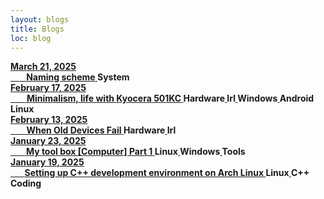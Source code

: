 ```yaml
---
layout: blogs
title: Blogs
loc: blog
---
```


<div class="bls-block">
<a href="/blog/0005-my_naming_scheme">
    <b>
        <span class="datetime">March 21, 2025</span><br>
        <span class="index" style="color : #fff;">-5-</span>
        <span class="title">Naming scheme</span>
        <span class="tags" style="display:inline-block;">System</span>
    </b>
</a>
</div>
<div class="bls-block">
<a href="/blog/0004-Kyocera501">
    <b>
        <span class="datetime">February 17, 2025</span><br>
        <span class="index" style="color : #fff;">-4-</span>
        <span class="title">Minimalism, life with Kyocera 501KC</span>
        <span class="tags" style="display:inline-block;">Hardware</span>
        <span class="tags" style="display:inline-block;">Irl</span>
        <span class="tags" style="display:inline-block;">Windows</span>
        <span class="tags" style="display:inline-block;">Android</span>
        <span class="tags" style="display:inline-block;">Linux</span>
    </b>
</a>
</div>
<div class="bls-block">
<a href="/blog/0003-WhenOldDevicesFail">
    <b>
        <span class="datetime">February 13, 2025</span><br>
        <span class="index" style="color : #fff;">-3-</span>
        <span class="title">When Old Devices Fail</span>
        <span class="tags" style="display:inline-block;">Hardware</span>
        <span class="tags" style="display:inline-block;">Irl</span>
    </b>
</a>
</div>
<div class="bls-block">
<a href="/blog/0002-MyToolBox">
    <b>
        <span class="datetime">January 23, 2025</span><br>
        <span class="index" style="color : #fff;">-2-</span>
        <span class="title">My tool box [Computer] Part 1</span>
        <span class="tags" style="display:inline-block;">Linux</span>
        <span class="tags" style="display:inline-block;">Windows</span>
        <span class="tags" style="display:inline-block;">Tools</span>
    </b>
</a>
</div>
<div class="bls-block">
<a href="/blog/0001-CppOnArchLinux">
    <b>
        <span class="datetime">January 19, 2025</span><br>
        <span class="index" style="color : #fff;">-1-</span>
        <span class="title">Setting up C++ development environment on Arch Linux  </span>
        <span class="tags" style="display:inline-block;">Linux</span>
        <span class="tags" style="display:inline-block;">C++</span>
        <span class="tags" style="display:inline-block;">Coding</span>
    </b>
</a>
</div>
